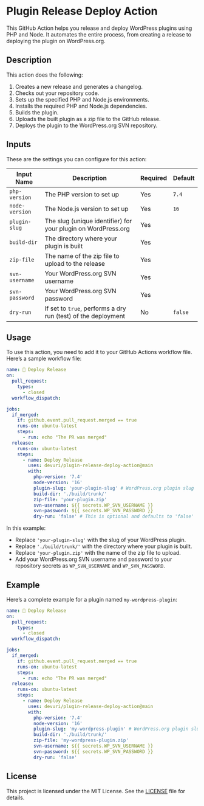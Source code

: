 # Plugin Release Deploy Action

This GitHub Action helps you release and deploy WordPress plugins using PHP and Node. It automates the entire process, from creating a release to deploying the plugin on WordPress.org.

## Description

This action does the following:
1. Creates a new release and generates a changelog.
2. Checks out your repository code.
3. Sets up the specified PHP and Node.js environments.
4. Installs the required PHP and Node.js dependencies.
5. Builds the plugin.
6. Uploads the built plugin as a zip file to the GitHub release.
7. Deploys the plugin to the WordPress.org SVN repository.

## Inputs

These are the settings you can configure for this action:

| Input Name     | Description                                                   | Required | Default |
|----------------|---------------------------------------------------------------|----------|---------|
| `php-version`  | The PHP version to set up                                     | Yes      | `7.4`   |
| `node-version` | The Node.js version to set up                                 | Yes      | `16`    |
| `plugin-slug`  | The slug (unique identifier) for your plugin on WordPress.org | Yes      |         |
| `build-dir`    | The directory where your plugin is built                      | Yes      |         |
| `zip-file`     | The name of the zip file to upload to the release             | Yes      |         |
| `svn-username` | Your WordPress.org SVN username                               | Yes      |         |
| `svn-password` | Your WordPress.org SVN password                               | Yes      |         |
| `dry-run`      | If set to `true`, performs a dry run (test) of the deployment | No       | `false` |

## Usage

To use this action, you need to add it to your GitHub Actions workflow file. Here’s a sample workflow file:

```yaml
name: 🚀 Deploy Release
on:
  pull_request:
    types:
      - closed
  workflow_dispatch:

jobs:
  if_merged:
    if: github.event.pull_request.merged == true
    runs-on: ubuntu-latest
    steps:
      - run: echo "The PR was merged"
  release:
    runs-on: ubuntu-latest
    steps:
      - name: Deploy Release
        uses: devuri/plugin-release-deploy-action@main
        with:
          php-version: '7.4'
          node-version: '16'
          plugin-slug: 'your-plugin-slug' # WordPress.org plugin slug
          build-dir: './build/trunk/'
          zip-file: 'your-plugin.zip'
          svn-username: ${{ secrets.WP_SVN_USERNAME }}
          svn-password: ${{ secrets.WP_SVN_PASSWORD }}
          dry-run: 'false' # This is optional and defaults to 'false'
```

In this example:
- Replace `'your-plugin-slug'` with the slug of your WordPress plugin.
- Replace `'./build/trunk/'` with the directory where your plugin is built.
- Replace `'your-plugin.zip'` with the name of the zip file to upload.
- Add your WordPress.org SVN username and password to your repository secrets as `WP_SVN_USERNAME` and `WP_SVN_PASSWORD`.

## Example

Here’s a complete example for a plugin named `my-wordpress-plugin`:

```yaml
name: 🚀 Deploy Release
on:
  pull_request:
    types:
      - closed
  workflow_dispatch:

jobs:
  if_merged:
    if: github.event.pull_request.merged == true
    runs-on: ubuntu-latest
    steps:
      - run: echo "The PR was merged"
  release:
    runs-on: ubuntu-latest
    steps:
      - name: Deploy Release
        uses: devuri/plugin-release-deploy-action@main
        with:
          php-version: '7.4'
          node-version: '16'
          plugin-slug: 'my-wordpress-plugin' # WordPress.org plugin slug
          build-dir: './build/trunk/'
          zip-file: 'my-wordpress-plugin.zip'
          svn-username: ${{ secrets.WP_SVN_USERNAME }}
          svn-password: ${{ secrets.WP_SVN_PASSWORD }}
          dry-run: 'false'
```

## License

This project is licensed under the MIT License. See the [LICENSE](LICENSE) file for details.
